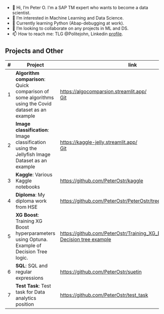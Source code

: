 - 👋 Hi, I’m Peter O. I'm a SAP TM expert who wants to become a data scientist.
- 👀 I’m interested in Machine Learning and Data Science.
- 🌱 Currently learning Python (Abap-debugging at work).
- 💞️ I’m looking to collaborate on any projects in ML and DS.
- 📫 How to reach me: TLG @Politejohn, Linkedin [profile](https://www.linkedin.com/in/ostrikpeter/).

<!---
PeterOstr/PeterOstr is a ✨ special ✨ repository because its `README.md` (this file) appears on your GitHub profile.
You can click the Preview link to take a look at your changes.
--->

## Projects and Other

| # | Project                                                                                             | link                                                                              | hashtag                                                                        |
|---|-----------------------------------------------------------------------------------------------------|-----------------------------------------------------------------------------------|--------------------------------------------------------------------------------|
| 1 | **Algorithm comparison**: Quick comparison of some algorithms using the Covid dataset as an example | https://algocomparsion.streamlit.app/<br/>[Git](https://github.com/PeterOstr/pollock) | #streamlit #docker<br/>#XGB #Catboost #LightGBM #KNN #FastApi #Spark #SQL #GCL | 
| 2 | **Image classification**: Image classification using the Jellyfish Image Dataset as an example      | https://kaggle-jelly.streamlit.app/<br/>[Git](https://github.com/PeterOstr/kaggle/tree/main/jellyfish_image_classification)       | #streamlit #docker #CNN #ResNet50 #FastApi  #GCL                               |
| 3 | **Kaggle**: Various Kaggle notebooks                                                                 | https://github.com/PeterOstr/kaggle                                                | #kaggle                                                                        |
| 4 | **Diploma**: My diploma work from HSE                                                                | https://github.com/PeterOstr/PeterOstr/tree/main/HSE_diploma                     | #anomaly_detection                                                            |
| 5 | **XG Boost**: Training XG Boost hyperparameters using Optuna. Example of Decision Tree logic.       | https://github.com/PeterOstr/Training_XG_Boost<br/> [Decision tree example](https://github.com/PeterOstr/Training_XG_Boost/blob/main/Tree_example.ipynb)               | #Decision_Trees #Optuna                                                       |
| 6 | **SQL**: SQL and regular expressions                                                                 | https://github.com/PeterOstr/suetin                                                | #SQL #Regular_expressions #Spark                                                | 
| 7 | **Test Task**: Test task for Data analytics position                                                 | https://github.com/PeterOstr/test_task                                             | #SQL #Data_analysis                                                           |
